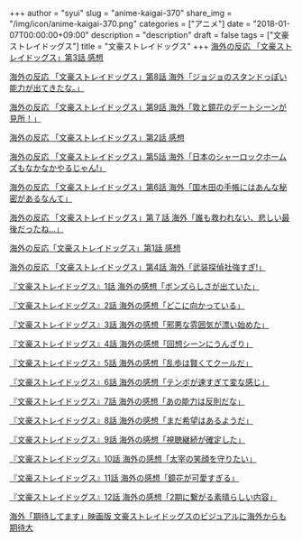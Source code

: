 +++
author = "syui"
slug = "anime-kaigai-370"
share_img = "/img/icon/anime-kaigai-370.png"
categories = ["アニメ"]
date = "2018-01-07T00:00:00+09:00"
description = "description"
draft = false
tags = ["文豪ストレイドッグス"]
title = "文豪ストレイドッグス"
+++
<a href="http://honyakutyuihou.hatenablog.com/entry/anime/bungou03" rel="nofollow" target="_blank" title="海外の反応 「文豪ストレイドッグス」第3話 感想">海外の反応 「文豪ストレイドッグス」第3話 感想</a>

<a href="http://honyakutyuihou.hatenablog.com/entry/anime/bungou08" rel="nofollow" target="_blank" title="海外の反応 「文豪ストレイドッグス」第8話 海外「ジョジョのスタンドっぽい能力が出てきたな。」">海外の反応 「文豪ストレイドッグス」第8話 海外「ジョジョのスタンドっぽい能力が出てきたな。」</a>

<a href="http://honyakutyuihou.hatenablog.com/entry/anime/bungou09" rel="nofollow" target="_blank" title="海外の反応 「文豪ストレイドッグス」第9話 海外「敦と鏡花のデートシーンが見所！」">海外の反応 「文豪ストレイドッグス」第9話 海外「敦と鏡花のデートシーンが見所！」</a>

<a href="http://honyakutyuihou.hatenablog.com/entry/anime/bungou2" rel="nofollow" target="_blank" title="海外の反応 「文豪ストレイドッグス」第2話 感想">海外の反応 「文豪ストレイドッグス」第2話 感想</a>

<a href="http://honyakutyuihou.hatenablog.com/entry/anime/straydogs05" rel="nofollow" target="_blank" title="海外の反応 「文豪ストレイドッグス」第5話 海外「日本のシャーロックホームズもなかなかやるじゃん!」">海外の反応 「文豪ストレイドッグス」第5話 海外「日本のシャーロックホームズもなかなかやるじゃん!」</a>

<a href="http://honyakutyuihou.hatenablog.com/entry/anime/straydogs06" rel="nofollow" target="_blank" title="海外の反応 「文豪ストレイドッグス」第6話 海外「国木田の手帳にはあんな秘密があるなんて」">海外の反応 「文豪ストレイドッグス」第6話 海外「国木田の手帳にはあんな秘密があるなんて」</a>

<a href="http://honyakutyuihou.hatenablog.com/entry/anime/straydogs07" rel="nofollow" target="_blank" title="海外の反応 「文豪ストレイドッグス」第７話 海外「誰も救われない、悲しい最後だったね...」">海外の反応 「文豪ストレイドッグス」第７話 海外「誰も救われない、悲しい最後だったね...」</a>

<a href="http://honyakutyuihou.hatenablog.com/entry/anime/straydogs1" rel="nofollow" target="_blank" title="海外の反応「文豪ストレイドッグス」第1話 感想">海外の反応「文豪ストレイドッグス」第1話 感想</a>

<a href="http://honyakutyuihou.hatenablog.com/entry/anime/straygogs04" rel="nofollow" target="_blank" title="海外の反応 「文豪ストレイドッグス」第4話 海外「武装探偵社強すぎ!」">海外の反応 「文豪ストレイドッグス」第4話 海外「武装探偵社強すぎ!」</a>

<a href="http://soresore.net/archives/1055331442.html" rel="nofollow" target="_blank" title="『文豪ストレイドッグス』1話 海外の感想「ボンズらしさが出ていた」">『文豪ストレイドッグス』1話 海外の感想「ボンズらしさが出ていた」</a>

<a href="http://soresore.net/archives/1055717563.html" rel="nofollow" target="_blank" title="『文豪ストレイドッグス』2話 海外の感想「どこに向かっている」">『文豪ストレイドッグス』2話 海外の感想「どこに向かっている」</a>

<a href="http://soresore.net/archives/1056088264.html" rel="nofollow" target="_blank" title="『文豪ストレイドッグス』3話 海外の感想「邪悪な雰囲気が漂い始めた」">『文豪ストレイドッグス』3話 海外の感想「邪悪な雰囲気が漂い始めた」</a>

<a href="http://soresore.net/archives/1056503990.html" rel="nofollow" target="_blank" title="『文豪ストレイドッグス』4話 海外の感想「回想シーンにうんざり」">『文豪ストレイドッグス』4話 海外の感想「回想シーンにうんざり」</a>

<a href="http://soresore.net/archives/1056863369.html" rel="nofollow" target="_blank" title="『文豪ストレイドッグス』5話 海外の感想「乱歩は賢くてクールだ」">『文豪ストレイドッグス』5話 海外の感想「乱歩は賢くてクールだ」</a>

<a href="http://soresore.net/archives/1057229467.html" rel="nofollow" target="_blank" title=" 『文豪ストレイドッグス』6話 海外の感想「テンポが速すぎて変な感じ」"> 『文豪ストレイドッグス』6話 海外の感想「テンポが速すぎて変な感じ」</a>

<a href="http://soresore.net/archives/1057574999.html" rel="nofollow" target="_blank" title="『文豪ストレイドッグス』7話 海外の感想「あの能力は反則だな」">『文豪ストレイドッグス』7話 海外の感想「あの能力は反則だな」</a>

<a href="http://soresore.net/archives/1057914246.html" rel="nofollow" target="_blank" title="『文豪ストレイドッグス』8話 海外の感想「まだ希望はあるようだ」">『文豪ストレイドッグス』8話 海外の感想「まだ希望はあるようだ」</a>

<a href="http://soresore.net/archives/1058092009.html" rel="nofollow" target="_blank" title=" 『文豪ストレイドッグス』9話 海外の感想「視聴継続が確定した」"> 『文豪ストレイドッグス』9話 海外の感想「視聴継続が確定した」</a>

<a href="http://soresore.net/archives/1058299139.html" rel="nofollow" target="_blank" title="『文豪ストレイドッグス』10話 海外の感想「太宰の笑顔を守りたい」">『文豪ストレイドッグス』10話 海外の感想「太宰の笑顔を守りたい」</a>

<a href="http://soresore.net/archives/1058479608.html" rel="nofollow" target="_blank" title="『文豪ストレイドッグス』11話 海外の感想「鏡花が可愛すぎる」">『文豪ストレイドッグス』11話 海外の感想「鏡花が可愛すぎる」</a>

<a href="http://soresore.net/archives/1058683266.html" rel="nofollow" target="_blank" title="『文豪ストレイドッグス』12話 海外の感想「2期に繋がる素晴らしい内容」">『文豪ストレイドッグス』12話 海外の感想「2期に繋がる素晴らしい内容」</a>

<a href="http://www.kattobi-japan.com/archives/17054037.html" rel="nofollow" target="_blank" title="海外「期待してます」映画版 文豪ストレイドッグスのビジュアルに海外からも期待大">海外「期待してます」映画版 文豪ストレイドッグスのビジュアルに海外からも期待大</a>
